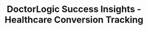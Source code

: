 ---
layout: components
title: DoctorLogic Success Insights - Healthcare Conversion Tracking
description: "We’re invested in your success. With full access reporting, track everything from SEO, keywords, or leads. Plus, a personal customer success manager."
meta_image: "/img/meta/success-insights.jpg"
nofollow: false
gsap: true
custom_js: success-insights
page_class:
- class: success-insights
product: "success insights"
permalink: "/success-insights"
product_nav:
- product_prev: "lead-generator"
  product_next: "growth-accelerators"
next_page: "growth-accelerators"
page_sections:
- component: hero-1
  component_css: hero
  class: hero-sample
  tagline: 
  - headline: "Success Insights"
    icon:
    - img: "/img/product-icons/success-insights.svg"
      alt: "DoctorLogic Success Insights"
  headline: "Invested in Your Success"
  text: "Stay in-tune with the performance of your medical marketing campaigns. Receive full access to your performance metrics through your practice dashboard and track everything from visitors, page views, channel source, and lead generation."
  btn:
  img: "/img/products/success-insights/hero-img.svg"
  alt: "DoctorLogic Success Insights"
- component: image-group
  component_css: image-group
  class: success-insights__image-group--1
  headline: "Reporting At Your Fingertips"
  text: "Take the guesswork out of your healthcare marketing and watch your inbound leads grow over time. View all your reporting on a single platform, and receive comprehensive visibility into the performance of your marketing efforts."
  btn:
  items:
  - class: svg
    svg: true
    src: performance-dashboard
    alt-text: "DoctorLogic Performace Dashboard"      
- component: feature-1
  component_css: feature
  headline: "Dedicated Customer Success Manager"
  class: success-insights__feature--1
  text: "We believe in providing the technology and the talent necessary to bring growth to your practice. Your Customer Success Manager provides campaign performance insights, best practices, and information on how you can optimize your strategy and acheive your marketing goals."
  btn:
  img: "/img/products/success-insights/customer-success.jpg"
  alt: "Dedicated Success Managers"
  img_alignment: "Right"
- component: callout
  component_css: callout
  class: content-multiplier__callout
  background: false
  headline: "See Your Practice's Success"
  text: "Have a visual representation of your practice growth in one place. Schedule a personalized demo today."
  btn:
  - btn-label: "Get A Demo"
    btn-link: "/get-a-demo"
---